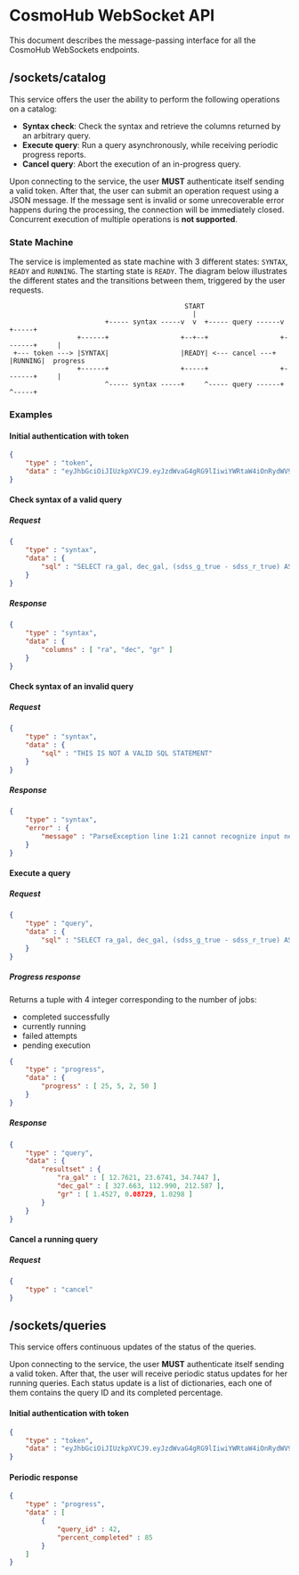 # CosmoHub WebSocket API
This document describes the message-passing interface for all the CosmoHub WebSockets endpoints.

## /sockets/catalog
This service offers the user the ability to perform the following operations on a catalog:
 * __Syntax check__: Check the syntax and retrieve the columns returned by an arbitrary query.
 * __Execute query__: Run a query asynchronously, while receiving periodic progress reports.
 * __Cancel query__: Abort the execution of an in-progress query.

Upon connecting to the service, the user **MUST** authenticate itself sending a valid token.
After that, the user can submit an operation request using a JSON message.
If the message sent is invalid or some unrecoverable error happens during the processing, the connection will be immediately closed.
Concurrent execution of multiple operations is **not supported**.

### State Machine
The service is implemented as state machine with 3 different states: `SYNTAX`, `READY` and `RUNNING`. The starting state is `READY`.
The diagram below illustrates the different states and the transitions between them, triggered by the user requests.

```
                                            START
                                              |
                        +----- syntax -----v  v  +----- query ------v       +-----+
                 +------+                  +--+--+                  +-------+     |
 +--- token ---> |SYNTAX|                  |READY| <--- cancel ---+ |RUNNING|  progress
                 +------+                  +-----+                  +-------+     |
                        ^----- syntax -----+     ^----- query ------+       ^-----+
```

### Examples
#### Initial authentication with token
```json
{
    "type" : "token",
    "data" : "eyJhbGciOiJIUzkpXVCJ9.eyJzdWvaG4gRG9lIiwiYWRtaW4iOnRydWV9.TJVA95"
}
```

#### Check syntax of a valid query
##### Request
```json
{
    "type" : "syntax",
    "data" : {
        "sql" : "SELECT ra_gal, dec_gal, (sdss_g_true - sdss_r_true) AS gr FROM micecatv2_0_2"
    }
}
```
##### Response
```json
{
    "type" : "syntax",
    "data" : {
        "columns" : [ "ra", "dec", "gr" ]
    }
}
```

#### Check syntax of an invalid query
##### Request
```json
{
    "type" : "syntax",
    "data" : {
        "sql" : "THIS IS NOT A VALID SQL STATEMENT"
    }
}
```
##### Response
```json
{
    "type" : "syntax",
    "error" : {
        "message" : "ParseException line 1:21 cannot recognize input near 'THIS' 'IS' 'NOT' in from source 0"
    }
}
```
#### Execute a query
##### Request
```json
{
    "type" : "query",
    "data" : {
        "sql" : "SELECT ra_gal, dec_gal, (sdss_g_true - sdss_r_true) AS gr FROM micecatv2_0_2"
    }
}
```
##### Progress response
Returns a tuple with 4 integer corresponding to the number of jobs:
 - completed successfully
 - currently running
 - failed attempts
 - pending execution
```json
{
    "type" : "progress",
    "data" : {
        "progress" : [ 25, 5, 2, 50 ]
    }
}
```
##### Response
```json
{
    "type" : "query",
    "data" : {
        "resultset" : {
            "ra_gal" : [ 12.7621, 23.6741, 34.7447 ],
            "dec_gal" : [ 327.663, 112.990, 212.587 ],
            "gr" : [ 1.4527, 0.08729, 1.0298 ]
        }
    }
}
```

#### Cancel a running query
##### Request
```json
{
    "type" : "cancel"
}
```
## /sockets/queries
This service offers continuous updates of the status of the queries.

Upon connecting to the service, the user **MUST** authenticate itself sending a valid token.
After that, the user will receive periodic status updates for her running queries.
Each status update is a list of dictionaries, each one of them contains the query ID and its completed percentage.

#### Initial authentication with token
```json
{
    "type" : "token",
    "data" : "eyJhbGciOiJIUzkpXVCJ9.eyJzdWvaG4gRG9lIiwiYWRtaW4iOnRydWV9.TJVA95"
}
```

#### Periodic response
```json
{
    "type" : "progress",
    "data" : [
        {
            "query_id" : 42,
            "percent_completed" : 85
        }
    ]
}
```
